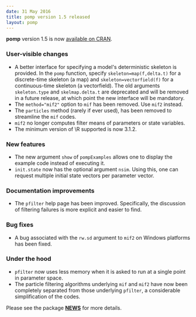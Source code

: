 ```yaml
---
date: 31 May 2016
title: pomp version 1.5 released
layout: pomp
---
```


**pomp** version 1.5 is now [available on CRAN](https://cran.r-project.org/web/packages/pomp/index.html).

### User-visible changes

- A better interface for specifying a model's deterministic skeleton is provided.
  In the `pomp` function, specify `skeleton=map(f,delta.t)` for a discrete-time skeleton (a map) and `skeleton=vectorfield(f)` for a continuous-time skeleton (a vectorfield).
  The old arguments `skeleton.type` and `skelmap.delta.t` are deprecated and will be removed in a future release, at which point the new interface will be mandatory.
- The `method="mif2"` option to `mif` has been removed.
  Use `mif2` instead.
- The `particles` method (rarely if ever used), has been removed to streamline the `mif` codes.
- `mif2` no longer computes filter means of parameters or state variables.
- The minimum version of \R supported is now 3.1.2.

### New features

- The new argument `show` of `pompExamples` allows one to display the example code instead of executing it.
- `init.state` now has the optional argument `nsim`.
  Using this, one can request multiple initial state vectors per parameter vector.

### Documentation improvements

- The `pfilter` help page has been improved.
  Specifically, the discussion of filtering failures is more explicit and easier to find.

### Bug fixes

- A bug associated with the `rw.sd` argument to `mif2` on Windows platforms has been fixed.

### Under the hood

- `pfilter` now uses less memory when it is asked to run at a single point in parameter space.
- The particle filtering algorithms underlying `mif` and `mif2` have now been completely separated from those underlying `pfilter`, a considerable simplification of the codes.

Please see the package [**NEWS**](http://kingaa.github.io/pomp/NEWS.html) for more details.

